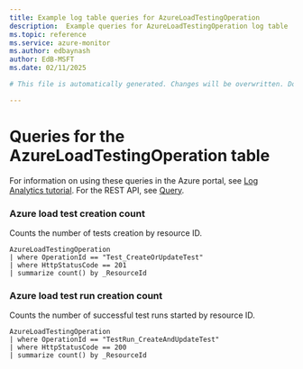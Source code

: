 ```yaml
---
title: Example log table queries for AzureLoadTestingOperation
description:  Example queries for AzureLoadTestingOperation log table
ms.topic: reference
ms.service: azure-monitor
ms.author: edbaynash
author: EdB-MSFT
ms.date: 02/11/2025

# This file is automatically generated. Changes will be overwritten. Do not change this file directly. 

---
```


# Queries for the AzureLoadTestingOperation table

For information on using these queries in the Azure portal, see [Log Analytics tutorial](/azure/azure-monitor/logs/log-analytics-tutorial). For the REST API, see [Query](/rest/api/loganalytics/query).


### Azure load test creation count  


Counts the number of tests creation by resource ID.  

```query
AzureLoadTestingOperation
| where OperationId == "Test_CreateOrUpdateTest"
| where HttpStatusCode == 201
| summarize count() by _ResourceId
```



### Azure load test run creation count  


Counts the number of successful test runs started by resource ID.  

```query
AzureLoadTestingOperation
| where OperationId == "TestRun_CreateAndUpdateTest"
| where HttpStatusCode == 200
| summarize count() by _ResourceId
```


